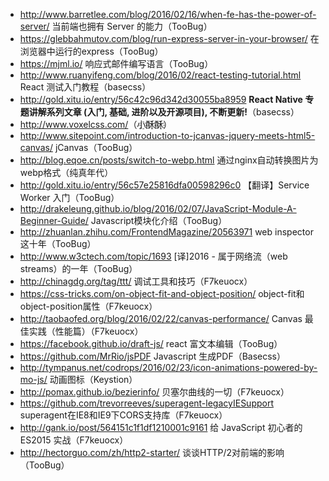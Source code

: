 - <http://www.barretlee.com/blog/2016/02/16/when-fe-has-the-power-of-server/> 当前端也拥有 Server 的能力（TooBug）
- <https://glebbahmutov.com/blog/run-express-server-in-your-browser/> 在浏览器中运行的express（TooBug）
- <https://mjml.io/> 响应式邮件编写语言（TooBug）
- <http://www.ruanyifeng.com/blog/2016/02/react-testing-tutorial.html> React 测试入门教程（basecss）
- <http://gold.xitu.io/entry/56c42c96d342d30055ba8959> **React Native 专题讲解系列文章 (入门, 基础, 进阶以及开源项目), 不断更新!**（basecss）
- <http://www.voxelcss.com/>（小҈酥҈酥҈）
- <http://www.sitepoint.com/introduction-to-jcanvas-jquery-meets-html5-canvas/> jCanvas（TooBug）
- <http://blog.eqoe.cn/posts/switch-to-webp.html> 通过nginx自动转换图片为webp格式（纯真年代）
- <http://gold.xitu.io/entry/56c57e25816dfa00598296c0> 【翻译】Service Worker 入门（TooBug）
- <http://drakeleung.github.io/blog/2016/02/07/JavaScript-Module-A-Beginner-Guide/> Javascript模块化介绍（TooBug）
- <http://zhuanlan.zhihu.com/FrontendMagazine/20563971> web inspector这十年（TooBug）
- <http://www.w3ctech.com/topic/1693> [译]2016 - 属于网络流（web streams）的一年（TooBug）
- <http://chinagdg.org/tag/ttt/> 调试工具和技巧（F7keuocx）
- <https://css-tricks.com/on-object-fit-and-object-position/> object-fit和object-position属性（F7keuocx）
- <http://taobaofed.org/blog/2016/02/22/canvas-performance/> Canvas 最佳实践（性能篇）（F7keuocx）
- <https://facebook.github.io/draft-js/> react 富文本编辑（TooBug）
- <https://github.com/MrRio/jsPDF> Javascript 生成PDF（Basecss）
- <http://tympanus.net/codrops/2016/02/23/icon-animations-powered-by-mo-js/> 动画图标（Keystion）
- <http://pomax.github.io/bezierinfo/> 贝塞尔曲线的一切（F7keuocx）
- <https://github.com/trevorreeves/superagent-legacyIESupport> superagent在IE8和IE9下CORS支持库（F7keuocx）
- <http://gank.io/post/564151c1f1df1210001c9161> 给 JavaScript 初心者的 ES2015 实战（F7keuocx）
- <http://hectorguo.com/zh/http2-starter/> 谈谈HTTP/2对前端的影响（TooBug）
